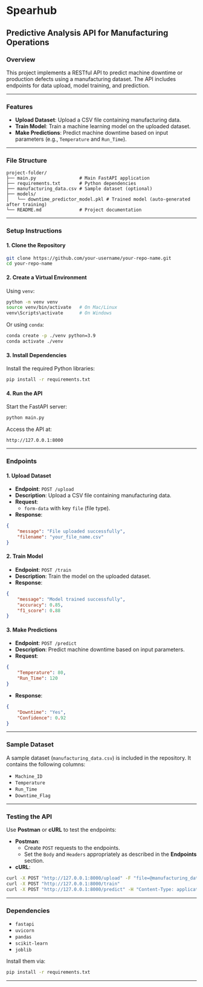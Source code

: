 # Spearhub

## **Predictive Analysis API for Manufacturing Operations**

### **Overview**
This project implements a RESTful API to predict machine downtime or production defects using a manufacturing dataset. The API includes endpoints for data upload, model training, and prediction.

---

### **Features**
- **Upload Dataset**: Upload a CSV file containing manufacturing data.
- **Train Model**: Train a machine learning model on the uploaded dataset.
- **Make Predictions**: Predict machine downtime based on input parameters (e.g., `Temperature` and `Run_Time`).

---

### **File Structure**
```
project-folder/
├── main.py                # Main FastAPI application
├── requirements.txt       # Python dependencies
├── manufacturing_data.csv # Sample dataset (optional)
├── models/
│   └── downtime_predictor_model.pkl # Trained model (auto-generated after training)
└── README.md              # Project documentation
```

---

### **Setup Instructions**

#### **1. Clone the Repository**
```bash
git clone https://github.com/your-username/your-repo-name.git
cd your-repo-name
```

#### **2. Create a Virtual Environment**
Using `venv`:
```bash
python -m venv venv
source venv/bin/activate   # On Mac/Linux
venv\Scripts\activate      # On Windows
```

Or using `conda`:
```bash
conda create -p ./venv python=3.9
conda activate ./venv
```

#### **3. Install Dependencies**
Install the required Python libraries:
```bash
pip install -r requirements.txt
```

#### **4. Run the API**
Start the FastAPI server:
```bash
python main.py
```

Access the API at:
```
http://127.0.0.1:8000
```

---

### **Endpoints**

#### **1. Upload Dataset**
- **Endpoint**: `POST /upload`
- **Description**: Upload a CSV file containing manufacturing data.
- **Request**:
  - `form-data` with key `file` (file type).
- **Response**:
```json
{
    "message": "File uploaded successfully",
    "filename": "your_file_name.csv"
}
```

#### **2. Train Model**
- **Endpoint**: `POST /train`
- **Description**: Train the model on the uploaded dataset.
- **Response**:
```json
{
    "message": "Model trained successfully",
    "accuracy": 0.85,
    "f1_score": 0.88
}
```

#### **3. Make Predictions**
- **Endpoint**: `POST /predict`
- **Description**: Predict machine downtime based on input parameters.
- **Request**:
```json
{
    "Temperature": 80,
    "Run_Time": 120
}
```
- **Response**:
```json
{
    "Downtime": "Yes",
    "Confidence": 0.92
}
```

---

### **Sample Dataset**
A sample dataset (`manufacturing_data.csv`) is included in the repository. It contains the following columns:
- `Machine_ID`
- `Temperature`
- `Run_Time`
- `Downtime_Flag`

---

### **Testing the API**
Use **Postman** or **cURL** to test the endpoints:
- **Postman**:
  - Create `POST` requests to the endpoints.
  - Set the `Body` and `Headers` appropriately as described in the **Endpoints** section.
- **cURL**:
```bash
curl -X POST "http://127.0.0.1:8000/upload" -F "file=@manufacturing_data.csv"
curl -X POST "http://127.0.0.1:8000/train"
curl -X POST "http://127.0.0.1:8000/predict" -H "Content-Type: application/json" -d '{"Temperature": 80, "Run_Time": 120}'
```

---

### **Dependencies**
- `fastapi`
- `uvicorn`
- `pandas`
- `scikit-learn`
- `joblib`

Install them via:
```bash
pip install -r requirements.txt
```

---


